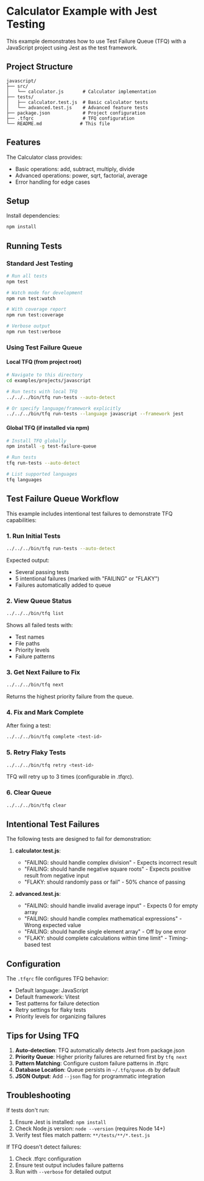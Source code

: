 # Calculator Example with Jest Testing

This example demonstrates how to use Test Failure Queue (TFQ) with a JavaScript project using Jest as the test framework.

## Project Structure

```
javascript/
├── src/
│   └── calculator.js       # Calculator implementation
├── tests/
│   ├── calculator.test.js  # Basic calculator tests
│   └── advanced.test.js    # Advanced feature tests
├── package.json            # Project configuration
├── .tfqrc                  # TFQ configuration
└── README.md              # This file
```

## Features

The Calculator class provides:
- Basic operations: add, subtract, multiply, divide
- Advanced operations: power, sqrt, factorial, average
- Error handling for edge cases

## Setup

Install dependencies:
```bash
npm install
```

## Running Tests

### Standard Jest Testing
```bash
# Run all tests
npm test

# Watch mode for development
npm run test:watch

# With coverage report
npm run test:coverage

# Verbose output
npm run test:verbose
```

### Using Test Failure Queue

#### Local TFQ (from project root)
```bash
# Navigate to this directory
cd examples/projects/javascript

# Run tests with local TFQ
../../../bin/tfq run-tests --auto-detect

# Or specify language/framework explicitly
../../../bin/tfq run-tests --language javascript --framework jest
```

#### Global TFQ (if installed via npm)
```bash
# Install TFQ globally
npm install -g test-failure-queue

# Run tests
tfq run-tests --auto-detect

# List supported languages
tfq languages
```

## Test Failure Queue Workflow

This example includes intentional test failures to demonstrate TFQ capabilities:

### 1. Run Initial Tests
```bash
../../../bin/tfq run-tests --auto-detect
```

Expected output:
- Several passing tests
- 5 intentional failures (marked with "FAILING" or "FLAKY")
- Failures automatically added to queue

### 2. View Queue Status
```bash
../../../bin/tfq list
```

Shows all failed tests with:
- Test names
- File paths
- Priority levels
- Failure patterns

### 3. Get Next Failure to Fix
```bash
../../../bin/tfq next
```

Returns the highest priority failure from the queue.

### 4. Fix and Mark Complete
After fixing a test:
```bash
../../../bin/tfq complete <test-id>
```

### 5. Retry Flaky Tests
```bash
../../../bin/tfq retry <test-id>
```

TFQ will retry up to 3 times (configurable in .tfqrc).

### 6. Clear Queue
```bash
../../../bin/tfq clear
```

## Intentional Test Failures

The following tests are designed to fail for demonstration:

1. **calculator.test.js**:
   - "FAILING: should handle complex division" - Expects incorrect result
   - "FAILING: should handle negative square roots" - Expects positive result from negative input
   - "FLAKY: should randomly pass or fail" - 50% chance of passing

2. **advanced.test.js**:
   - "FAILING: should handle invalid average input" - Expects 0 for empty array
   - "FAILING: should handle complex mathematical expressions" - Wrong expected value
   - "FAILING: should handle single element array" - Off by one error
   - "FLAKY: should complete calculations within time limit" - Timing-based test

## Configuration

The `.tfqrc` file configures TFQ behavior:
- Default language: JavaScript
- Default framework: Vitest
- Test patterns for failure detection
- Retry settings for flaky tests
- Priority levels for organizing failures

## Tips for Using TFQ

1. **Auto-detection**: TFQ automatically detects Jest from package.json
2. **Priority Queue**: Higher priority failures are returned first by `tfq next`
3. **Pattern Matching**: Configure custom failure patterns in .tfqrc
4. **Database Location**: Queue persists in `~/.tfq/queue.db` by default
5. **JSON Output**: Add `--json` flag for programmatic integration

## Troubleshooting

If tests don't run:
1. Ensure Jest is installed: `npm install`
2. Check Node.js version: `node --version` (requires Node 14+)
3. Verify test files match pattern: `**/tests/**/*.test.js`

If TFQ doesn't detect failures:
1. Check .tfqrc configuration
2. Ensure test output includes failure patterns
3. Run with `--verbose` for detailed output